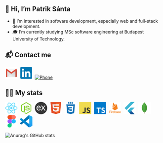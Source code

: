 ## 👋 Hi, I’m Patrik Sánta
* 👀  I’m interested in software development, especially web and full-stack development.
* 🎓  I’m currently studying MSc software engineering at Budapest University of Technology.

## 📬 Contact me
<div>
  <a href="mailto: patrik.santa07@gmail.com"><img src="icons8-gmail-logo.svg" title="Gmail" alt="Gmail" width="40" height="40"/></a>&nbsp;
  <a href="https://www.linkedin.com/in/patrik-santa-7520a0241/"><img src="https://github.com/devicons/devicon/blob/master/icons/linkedin/linkedin-original.svg" title="LinkedIn" alt="LinkedIn" width="40" height="40"/></a>&nbsp;
    <a href="tel:+36307158604"><img src="![phone-call](https://user-images.githubusercontent.com/60797275/233496090-675320af-4c3a-4155-bb62-e72ff1f8645e.png)" title="Phone" alt="Phone" width="40" height="40"/></a>&nbsp;
</div>

## 💪🏼 My stats
<div>
  <img src="https://github.com/devicons/devicon/blob/master/icons/react/react-original.svg" title="React" alt="React" width="40" height="40"/>&nbsp;
  <img src="https://github.com/devicons/devicon/blob/master/icons/nodejs/nodejs-original.svg" title="Node" alt="Node" width="40" height="40"/>&nbsp;
  <img src="pngfind.com-pc-master-race-png-1363736.png" title="Express" alt="Express" width="40" height="40"/>&nbsp;
  <img src="https://github.com/devicons/devicon/blob/master/icons/html5/html5-original.svg" title="HTML5" alt="HTML" width="40" height="40"/>&nbsp;
  <img src="https://github.com/devicons/devicon/blob/master/icons/css3/css3-plain-wordmark.svg"  title="CSS3" alt="CSS" width="40" height="40"/>&nbsp;
  <img src="https://github.com/devicons/devicon/blob/master/icons/javascript/javascript-original.svg" title="JavaScript" alt="JavaScript" width="40" height="40"/>&nbsp;
    <img src="https://github.com/devicons/devicon/blob/master/icons/typescript/typescript-original.svg" title="TypeScript" alt="TypeScript" width="40" height="40"/>&nbsp;
    <img src="https://github.com/devicons/devicon/blob/master/icons/firebase/firebase-plain-wordmark.svg" title="Firebase" alt="Firebase" width="40" height="40"/>&nbsp;
  <img src="https://github.com/devicons/devicon/blob/master/icons/flutter/flutter-original.svg" title="Flutter" alt="Flutter" width="40" height="40"/>&nbsp;
    <img src="https://github.com/devicons/devicon/blob/master/icons/mongodb/mongodb-original.svg" title="Mongodb" alt="Mongodb" width="40" height="40"/>&nbsp;
    <img src="https://github.com/devicons/devicon/blob/master/icons/figma/figma-original.svg" title="Figma" alt="Figma" width="40" height="40"/>&nbsp;
     <img src="https://github.com/devicons/devicon/blob/master/icons/vscode/vscode-original.svg" title="VSCode" alt="VSCode" width="40" height="40"/>&nbsp;
</div>
<p></p>

![Anurag's GitHub stats](https://github-readme-stats.vercel.app/api?username=Patrik-07&show_icons=true&)
